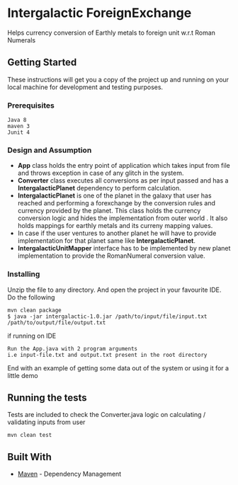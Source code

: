 # Intergalactic ForeignExchange

Helps currency conversion of Earthly metals to foreign unit w.r.t Roman Numerals

## Getting Started

These instructions will get you a copy of the project up and running on your local machine for development and testing purposes.

### Prerequisites

```
Java 8
maven 3
Junit 4
```
### Design and Assumption
* **App** class holds the entry point of application which takes input from file and throws exception in case of any glitch in the system.
* **Converter** class executes all conversions as per input passed and has a **IntergalacticPlanet** dependency to perform calculation.
* **IntergalacticPlanet** is one of the planet in the galaxy that user has reached and performing a forexchange by the conversion rules and currency provided by the planet. This class holds the currency conversion  logic and hides the implementation from outer world . It also holds mappings for earthly metals and its curreny mapping values.
* In case if the user ventures to another planet he will have to provide implementation for that planet same like **IntergalacticPlanet**.
* **IntergalacticUnitMapper** interface has to be implemented by new planet implementation to provide the RomanNumeral conversion value. 
### Installing

Unzip the file to any directory. And open the project in your favourite IDE. Do the following 

```
mvn clean package
$ java -jar intergalactic-1.0.jar /path/to/input/file/input.txt /path/to/output/file/output.txt
```

if running on IDE
```
Run the App.java with 2 program arguments 
i.e input-file.txt and output.txt present in the root directory  
```

End with an example of getting some data out of the system or using it for a little demo

## Running the tests

Tests are included to check the Converter.java logic on calculating / validating inputs from user

```
mvn clean test
```
## Built With

* [Maven](https://maven.apache.org/) - Dependency Management
